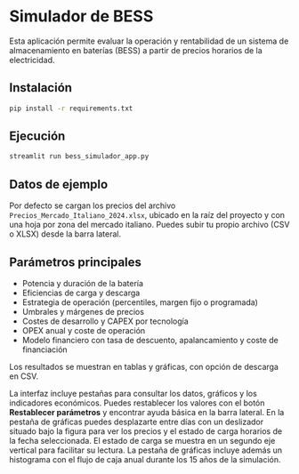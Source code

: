 # Simulador de BESS

Esta aplicación permite evaluar la operación y rentabilidad de un sistema de almacenamiento en baterías (BESS) a partir de precios horarios de la electricidad.

## Instalación

```bash
pip install -r requirements.txt
```

## Ejecución

```bash
streamlit run bess_simulador_app.py
```

## Datos de ejemplo

Por defecto se cargan los precios del archivo `Precios_Mercado_Italiano_2024.xlsx`, ubicado en la raíz del proyecto y con una hoja por zona del mercado italiano. Puedes subir tu propio archivo (CSV o XLSX) desde la barra lateral.

## Parámetros principales

- Potencia y duración de la batería
- Eficiencias de carga y descarga
- Estrategia de operación (percentiles, margen fijo o programada)
- Umbrales y márgenes de precios
- Costes de desarrollo y CAPEX por tecnología
- OPEX anual y coste de operación
- Modelo financiero con tasa de descuento, apalancamiento y coste de financiación

Los resultados se muestran en tablas y gráficas, con opción de descarga en CSV.

La interfaz incluye pestañas para consultar los datos, gráficos y los indicadores económicos.
Puedes restablecer los valores con el botón **Restablecer parámetros** y
encontrar ayuda básica en la barra lateral.
En la pestaña de gráficas puedes desplazarte entre días con un deslizador situado bajo la figura
para ver los precios y el estado de carga horarios de la fecha seleccionada.
El estado de carga se muestra en un segundo eje vertical para facilitar su lectura.
La pestaña de gráficas incluye además un histograma con el flujo de caja anual durante los 15 años de la simulación.
